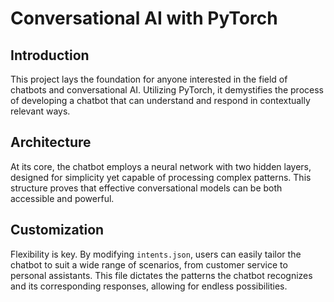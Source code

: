 # Conversational AI with PyTorch

## Introduction
This project lays the foundation for anyone interested in the field of chatbots and conversational AI. Utilizing PyTorch, it demystifies the process of developing a chatbot that can understand and respond in contextually relevant ways.

## Architecture
At its core, the chatbot employs a neural network with two hidden layers, designed for simplicity yet capable of processing complex patterns. This structure proves that effective conversational models can be both accessible and powerful.

## Customization
Flexibility is key. By modifying `intents.json`, users can easily tailor the chatbot to suit a wide range of scenarios, from customer service to personal assistants. This file dictates the patterns the chatbot recognizes and its corresponding responses, allowing for endless possibilities.
